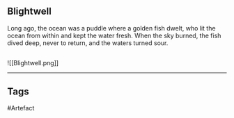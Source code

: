 ## Blightwell
Long ago, the ocean was a puddle where a golden fish dwelt,
who lit the ocean from within and kept the water fresh.
When the sky burned, the  fish dived deep,
never to return, and the waters turned sour.
## 
![[Blightwell.png]]

---
## Tags
#Artefact